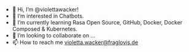 - 👋 Hi, I’m @violettawacker!
- 👀 I’m interested in Chatbots.
- 🌱 I’m currently learning Rasa Open Source, GitHub, Docker, Docker Composed & Kubernetes.
- 💞️ I’m looking to collaborate on ...
- 📫 How to reach me violetta.wacker@fraglovis.de

<!---
violettawacker/violettawacker is a ✨ special ✨ repository because its `README.md` (this file) appears on your GitHub profile.
You can click the Preview link to take a look at your changes.
--->
